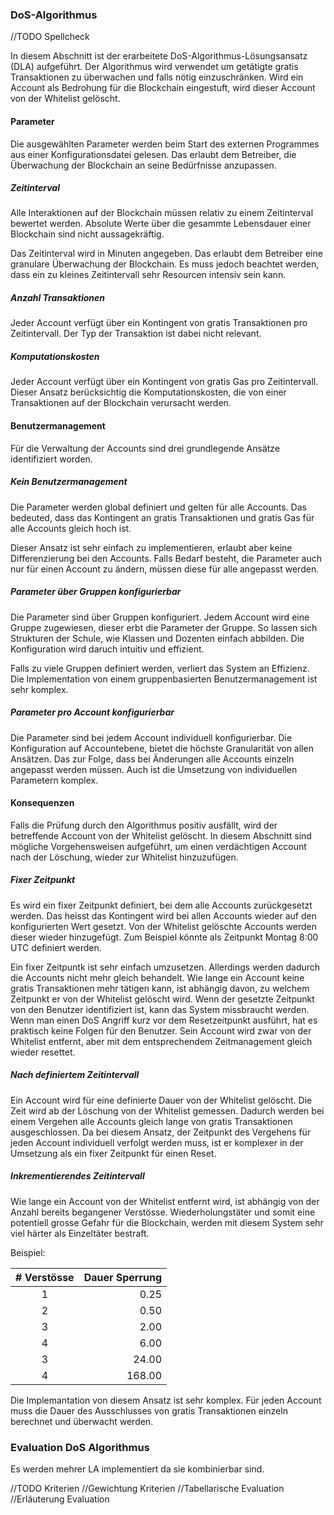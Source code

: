 ### DoS-Algorithmus

//TODO Spellcheck 

In diesem Abschnitt ist der erarbeitete DoS-Algorithmus-Lösungsansatz (DLA) aufgeführt. Der Algorithmus wird verwendet um getätigte gratis Transaktionen zu überwachen und falls nötig einzuschränken. Wird ein Account als Bedrohung für die Blockchain eingestuft, wird dieser Account von der Whitelist gelöscht. 

#### Parameter 

Die ausgewählten Parameter werden beim Start des externen Programmes aus einer Konfigurationsdatei gelesen. Das erlaubt dem Betreiber, die Überwachung der Blockchain an seine Bedürfnisse anzupassen.

##### Zeitinterval

Alle Interaktionen auf der Blockchain müssen relativ zu einem Zeitinterval bewertet werden. Absolute Werte über die gesammte Lebensdauer einer Blockchain sind nicht aussagekräftig. 

Das Zeitinterval wird in Minuten angegeben. Das erlaubt dem Betreiber eine granulare Überwachung der Blockchain. Es muss jedoch beachtet werden, dass ein zu kleines Zeitintervall sehr Resourcen intensiv sein kann. 

##### Anzahl Transaktionen

Jeder Account verfügt über ein Kontingent von gratis Transaktionen pro Zeitintervall. Der Typ der Transaktion ist dabei nicht relevant. 

##### Komputationskosten

Jeder Account verfügt über ein Kontingent von gratis Gas pro Zeitintervall. Dieser Ansatz berücksichtig die Komputationskosten, die von einer Transaktionen auf der Blockchain verursacht werden.  

#### Benutzermanagement

Für die Verwaltung der Accounts sind drei grundlegende Ansätze identifiziert worden. 

##### Kein Benutzermanagement

Die Parameter werden global definiert und gelten für alle Accounts. Das bedeuted, dass das Kontingent an gratis Transaktionen und gratis Gas für alle Accounts gleich hoch ist.

Dieser Ansatz ist sehr einfach zu implementieren, erlaubt aber keine Differenzierung bei den Accounts. Falls Bedarf besteht, die Parameter auch nur für einen Account zu ändern, müssen diese für alle angepasst werden.

##### Parameter über Gruppen konfigurierbar

Die Parameter sind über Gruppen konfiguriert. Jedem Account wird eine Gruppe zugewiesen, dieser erbt die Parameter der Gruppe. So lassen sich Strukturen der Schule, wie Klassen und Dozenten einfach abbilden. Die Konfiguration wird daruch intuitiv und effizient. 

Falls zu viele Gruppen definiert werden, verliert das System an Effizienz. Die Implementation von einem gruppenbasierten Benutzermanagement ist sehr komplex. 

##### Parameter pro Account konfigurierbar

Die Parameter sind bei jedem Account individuell konfigurierbar. Die Konfiguration auf Accountebene, bietet die höchste Granularität von allen Ansätzen. Das zur Folge, dass bei Änderungen alle Accounts einzeln angepasst werden müssen. Auch ist die Umsetzung von individuellen Parametern komplex. 

#### Konsequenzen

Falls die Prüfung durch den Algorithmus positiv ausfällt, wird der betreffende Account von der Whitelist gelöscht. In diesem Abschnitt sind mögliche Vorgehensweisen aufgeführt, um einen verdächtigen Account nach der Löschung, wieder zur Whitelist hinzuzufügen.

##### Fixer Zeitpunkt 

Es wird ein fixer Zeitpunkt definiert, bei dem alle Accounts zurückgesetzt werden. Das heisst das Kontingent wird bei allen Accounts wieder auf den konfigurierten Wert gesetzt. Von der Whitelist gelöschte Accounts werden dieser wieder hinzugefügt. Zum Beispiel könnte als Zeitpunkt Montag 8:00 UTC definiert werden.

Ein fixer Zeitpuntk ist sehr einfach umzusetzen. Allerdings werden dadurch die Accounts nicht mehr gleich behandelt. Wie lange ein Account keine gratis Transaktionen mehr tätigen kann, ist abhängig davon, zu welchem Zeitpunkt er von der Whitelist gelöscht wird. Wenn der gesetzte Zeitpunkt von den Benutzer identifiziert ist, kann das System missbraucht werden. Wenn man einen DoS Angriff kurz vor dem Resetzeitpunkt ausführt, hat es praktisch keine Folgen für den Benutzer. Sein Account wird zwar von der Whitelist entfernt, aber mit dem entsprechendem Zeitmanagement gleich wieder resettet. 

##### Nach definiertem Zeitintervall

Ein Account wird für eine definierte Dauer von der Whitelist gelöscht. Die Zeit wird ab der Löschung von der Whitelist gemessen. Dadurch werden bei einem Vergehen alle Accounts gleich lange von gratis Transaktionen ausgeschlossen. Da bei diesem Ansatz, der Zeitpunkt des Vergehens für jeden Account individuell verfolgt werden muss, ist er komplexer in der Umsetzung als ein fixer Zeitpunkt für einen Reset.  

##### Inkrementierendes Zeitintervall

Wie lange ein Account von der Whitelist entfernt wird, ist abhängig von der Anzahl bereits begangener Verstösse. Wiederholungstäter und somit eine potentiell grosse Gefahr für die Blockchain, werden mit diesem System sehr viel härter als Einzeltäter bestraft.  

Beispiel:

| # Verstösse | Dauer Sperrung  |
|:-----------:|-------------------:|
| 1 | 0.25  |
| 2 | 0.50|
| 3 | 2.00 |
| 4 | 6.00|
| 3 | 24.00|
| 4 | 168.00 |

Die Implemantation von diesem Ansatz ist sehr komplex. Für jeden Account muss die Dauer des Ausschlusses von gratis Transaktionen einzeln berechnet und überwacht werden. 

### Evaluation DoS Algorithmus

Es werden mehrer LA implementiert da sie kombinierbar sind.

//TODO Kriterien
//Gewichtung Kriterien
//Tabellarische Evaluation
//Erläuterung Evaluation